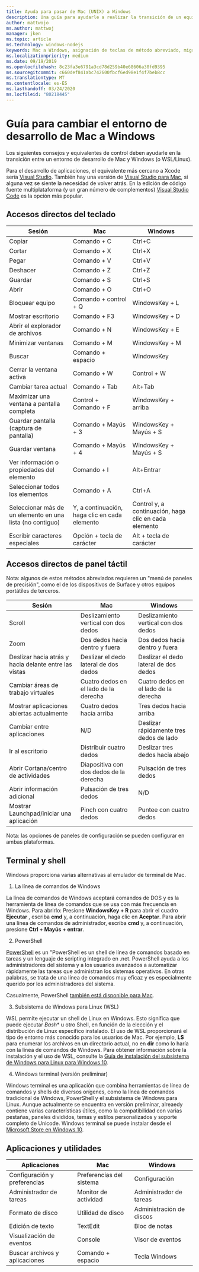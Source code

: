 ```yaml
---
title: Ayuda para pasar de Mac (UNIX) a Windows
description: Una guía para ayudarle a realizar la transición de un equipo Mac (UNIX) a un entorno de desarrollo de Windows, incluida la asignación de teclas de método abreviado y una breve descripción de los conceptos que difieren entre Mac y Windows.
author: mattwojo
ms.author: mattwoj
manager: jken
ms.topic: article
ms.technology: windows-nodejs
keywords: Mac a Windows, asignación de teclas de método abreviado, migración de UNIX a Windows, transición de Mac a Windows, ayuda a pasar de MacBook a Surface, cómo usar Windows para un usuario de Macintosh, cambiar de Macintosh a Windows, ayuda para cambiar los entornos de desarrollo, Mac OS X a Windows, ayuda mover de Mac a PC
ms.localizationpriority: medium
ms.date: 09/19/2019
ms.openlocfilehash: 8c23fa3e6791a3cd78d259b40e68606a30fd9395
ms.sourcegitcommit: c660def841abc742600fbcf6ed98e1f4f7beb8cc
ms.translationtype: MT
ms.contentlocale: es-ES
ms.lasthandoff: 03/24/2020
ms.locfileid: "80218445"
---
```

# <a name="guide-for-changing-your-dev-environment-from-mac-to-windows"></a>Guía para cambiar el entorno de desarrollo de Mac a Windows

Los siguientes consejos y equivalentes de control deben ayudarle en la transición entre un entorno de desarrollo de Mac y Windows (o WSL/Linux).

Para el desarrollo de aplicaciones, el equivalente más cercano a Xcode sería [Visual Studio](https://visualstudio.microsoft.com). También hay una versión de [Visual Studio para Mac](https://visualstudio.microsoft.com/vs/mac/), si alguna vez se siente la necesidad de volver atrás. En la edición de código fuente multiplataforma (y un gran número de complementos) [Visual Studio Code](https://code.visualstudio.com/?wt.mc_id=DX_841432) es la opción más popular.

## <a name="keyboard-shortcuts"></a>Accesos directos del teclado

| **Sesión** | **Mac** | **Windows** |
|---------------|--------------------|---------------------|
| Copiar | Comando + C | Ctrl+C |
| Cortar | Comando + X | Ctrl+X |
| Pegar | Comando + V | Ctrl+V |
| Deshacer | Comando + Z | Ctrl+Z |
| Guardar | Comando + S | Ctrl+S |
| Abrir | Comando + O | Ctrl+O |
| Bloquear equipo | Comando + control + Q | WindowsKey + L |
| Mostrar escritorio | Comando + F3 | WindowsKey + D |
| Abrir el explorador de archivos | Comando + N | WindowsKey + E |
| Minimizar ventanas | Comando + M | WindowsKey + M |
| Buscar | Comando + espacio | WindowsKey |
| Cerrar la ventana activa | Comando + W | Control + W |
| Cambiar tarea actual | Comando + Tab | Alt+Tab |
| Maximizar una ventana a pantalla completa | Control + Comando + F | WindowsKey + arriba |
| Guardar pantalla (captura de pantalla) | Comando + Mayús + 3 | WindowsKey + Mayús + S |
| Guardar ventana | Comando + Mayús + 4 | WindowsKey + Mayús + S |
| Ver información o propiedades del elemento | Comando + I | Alt+Entrar |
 | Seleccionar todos los elementos | Comando + A | Ctrl+A |
| Seleccionar más de un elemento en una lista (no contiguo) | Y, a continuación, haga clic en cada elemento | Control y, a continuación, haga clic en cada elemento |
| Escribir caracteres especiales | Opción + tecla de carácter | Alt + tecla de carácter|

## <a name="trackpad-shortcuts"></a>Accesos directos de panel táctil

Nota: algunos de estos métodos abreviados requieren un "menú de paneles de precisión", como el de los dispositivos de Surface y otros equipos portátiles de terceros.

 **Sesión** | **Mac** | **Windows** |
|---------------|--------------------|---------------------|
| Scroll | Deslizamiento vertical con dos dedos | Deslizamiento vertical con dos dedos |
| Zoom | Dos dedos hacia dentro y fuera | Dos dedos hacia dentro y fuera |
| Deslizar hacia atrás y hacia delante entre las vistas | Deslizar el dedo lateral de dos dedos | Deslizar el dedo lateral de dos dedos |
| Cambiar áreas de trabajo virtuales | Cuatro dedos en el lado de la derecha | Cuatro dedos en el lado de la derecha |
| Mostrar aplicaciones abiertas actualmente | Cuatro dedos hacia arriba | Tres dedos hacia arriba |
| Cambiar entre aplicaciones | N/D | Deslizar rápidamente tres dedos de lado |
| Ir al escritorio | Distribuir cuatro dedos | Deslizar tres dedos hacia abajo |
| Abrir Cortana/centro de actividades | Diapositiva con dos dedos de la derecha | Pulsación de tres dedos |
| Abrir información adicional | Pulsación de tres dedos | N/D |
|Mostrar Launchpad/iniciar una aplicación | Pinch con cuatro dedos | Puntee con cuatro dedos |

Nota: las opciones de paneles de configuración se pueden configurar en ambas plataformas.

## <a name="terminal-and-shell"></a>Terminal y shell

Windows proporciona varias alternativas al emulador de terminal de Mac.

1. La línea de comandos de Windows

La línea de comandos de Windows aceptará comandos de DOS y es la herramienta de línea de comandos que se usa con más frecuencia en Windows. Para abrirlo: Presione **WindowsKey + R** para abrir el cuadro **Ejecutar** , escriba **cmd** y, a continuación, haga clic en **Aceptar**. Para abrir una línea de comandos de administrador, escriba **cmd** y, a continuación, presione **Ctrl + Mayús + entrar**.

2. PowerShell

[PowerShell](https://docs.microsoft.com/powershell/scripting/overview?view=powershell-6) es un "PowerShell es un shell de línea de comandos basado en tareas y un lenguaje de scripting integrado en .net. PowerShell ayuda a los administradores del sistema y a los usuarios avanzados a automatizar rápidamente las tareas que administran los sistemas operativos. En otras palabras, se trata de una línea de comandos muy eficaz y es especialmente querido por los administradores del sistema.

Casualmente, PowerShell [también está disponible para Mac](https://docs.microsoft.com/powershell/scripting/install/installing-powershell-core-on-macos?view=powershell-6).

3. Subsistema de Windows para Linux (WSL)

WSL permite ejecutar un shell de Linux en Windows. Esto significa que puede ejecutar *Bash** u otro Shell, en función de la elección y el distribución de Linux específico instalado. El uso de WSL proporcionará el tipo de entorno más conocido para los usuarios de Mac. Por ejemplo, **LS** para enumerar los archivos en un directorio actual, no en **dir** como lo haría con la línea de comandos de Windows. Para obtener información sobre la instalación y el uso de WSL, consulte la [Guía de instalación del subsistema de Windows para Linux para Windows 10](https://docs.microsoft.com/windows/wsl/install-win10).

4. Windows terminal (versión preliminar)

Windows terminal es una aplicación que combina herramientas de línea de comandos y shells de diversos orígenes, como la línea de comandos tradicional de Windows, PowerShell y el subsistema de Windows para Linux. Aunque actualmente se encuentra en versión preliminar, alreaedy contiene varias características útiles, como la compatibilidad con varias pestañas, paneles divididos, temas y estilos personalizados y soporte completo de Unicode. Windows terminal se puede instalar desde el [Microsoft Store en Windows 10](https://www.microsoft.com/en-us/p/windows-terminal-preview/9n0dx20hk701?activetab=pivot:overviewtab).

## <a name="apps-and-utilities"></a>Aplicaciones y utilidades

 **Aplicaciones** | **Mac** | **Windows** |
|---------------|--------------------|---------------------|
| Configuración y preferencias | Preferencias del sistema | Configuración |
| Administrador de tareas | Monitor de actividad | Administrador de tareas |
| Formato de disco | Utilidad de disco | Administración de discos |
| Edición de texto | TextEdit | Bloc de notas |
| Visualización de eventos | Console | Visor de eventos |
| Buscar archivos y aplicaciones | Comando + espacio | Tecla Windows |
